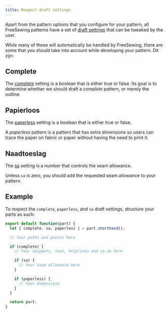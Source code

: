 ```yaml
---
title: Respect draft settings
---
```


Apart from the pattern options that you configure for your pattern, all FreeSewing patterns have a set of [draft settings](/settings) that can be tweaked by the user.

While many of these will automatically be handled by FreeSewing, there are some that you should take into account while developing your pattern. Dit zijn:

## Complete

The [complete](/settings#complete) setting is a boolean that is either true or false. Its goal is to determine whether we should draft a *complete* pattern, or merely the outline.

## Papierloos

The [paperless](/settings#paperless) setting is a boolean that is either true or false.

A *paperless* pattern is a pattern that has extra dimensions so users can trace the paper on fabric or paper without having the need to print it.

## Naadtoeslag

The [sa](/settings#sa) setting is a number that controls the seam allowance.

Unless `sa` is zero, you should add the requested seam allowance to your pattern.

## Example

To respect the `complete`, `paperless`, and `sa` draft settings, structure your parts as such:

```js
export default function(part) {
  let { complete, sa, paperless } = part.shorthand();

  // Your paths and points here

  if (complete) {
    // Your snippets, text, helplines and so on here

    if (sa) {
      // Your seam allowance here
    }

    if (paperless) {
      // Your dimensions
    }
  }

  return part;
}
```
